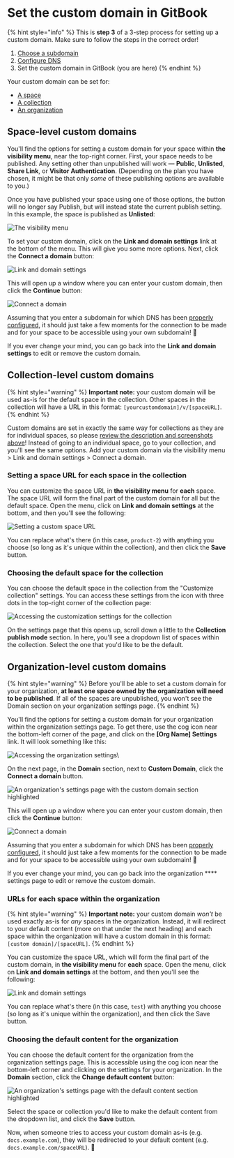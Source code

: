 # Set the custom domain in GitBook

{% hint style="info" %}
This is **step 3** of a 3-step process for setting up a custom domain. Make sure to follow the steps in the correct order!

1. [Choose a subdomain](choose-a-subdomain.md)
2. [Configure DNS](dns-configuration.md)
3. Set the custom domain in GitBook (you are here)
{% endhint %}

Your custom domain can be set for:

* [A space](custom-domain-setup-on-gitbook.md#space-level-custom-domains)
* [A collection](custom-domain-setup-on-gitbook.md#collection-level-custom-domains)
* [An organization](custom-domain-setup-on-gitbook.md#organization-level-custom-domains)

## Space-level custom domains

You'll find the options for setting a custom domain for your space within **the visibility menu**, near the top-right corner. First, your space needs to be published. Any setting other than unpublished will work — **Public**, **Unlisted**, **Share Link**, or **Visitor Authentication**. (Depending on the plan you have chosen, it might be that only _some_ of these publishing options are available to you.)

Once you have published your space using one of those options, the button will no longer say Publish, but will instead state the current publish setting. In this example, the space is published as **Unlisted**:

![The visibility menu](../.gitbook/assets/space-visibility-menu.png)

To set your custom domain, click on the **Link and domain settings** link at the bottom of the menu. This will give you some more options. Next, click the **Connect a domain** button:

![Link and domain settings](../.gitbook/assets/link-and-domain-settings.png)

This will open up a window where you can enter your custom domain, then click the **Continue** button:

![Connect a domain](../.gitbook/assets/connect-a-domain.png)

Assuming that you enter a subdomain for which DNS has been [properly configured](dns-configuration.md), it should just take a few moments for the connection to be made and for your space to be accessible using your own subdomain! 🎉

If you ever change your mind, you can go back into the **Link and domain settings** to edit or remove the custom domain.

## Collection-level custom domains

{% hint style="warning" %}
**Important note:** your custom domain will be used as-is for the default space in the collection. Other spaces in the collection will have a URL in this format: `[yourcustomdomain]/v/[spaceURL]`.
{% endhint %}

Custom domains are set in exactly the same way for collections as they are for individual spaces, so please [review the description and screenshots above](custom-domain-setup-on-gitbook.md#space-level-custom-domains)! Instead of going to an individual space, go to your collection, and you'll see the same options. Add your custom domain via the visibility menu > Link and domain settings > Connect a domain.

### Setting a space URL for each space in the collection

You can customize the space URL in **the visibility menu** for **each** space. The space URL will form the final part of the custom domain for all but the default space. Open the menu, click on **Link and domain settings** at the bottom, and then you'll see the following:

![Setting a custom space URL](../.gitbook/assets/space-url.png)

You can replace what's there (in this case, `product-2`) with anything you choose (so long as it's unique within the collection), and then click the **Save** button.

### Choosing the default space for the collection

You can choose the default space in the collection from the "Customize collection" settings. You can access these settings from the icon with three dots in the top-right corner of the collection page:

![Accessing the customization settings for the collection](../.gitbook/assets/customize-collection.png)

On the settings page that this opens up, scroll down a little to the **Collection publish mode** section. In here, you'll see a dropdown list of spaces within the collection. Select the one that you'd like to be the default.

## Organization-level custom domains

{% hint style="warning" %}
Before you'll be able to set a custom domain for your organization, **at least one space owned by the organization will need to be published**. If all of the spaces are unpublished, you won't see the Domain section on your organization settings page.
{% endhint %}

You'll find the options for setting a custom domain for your organization within the organization settings page. To get there, use the cog icon near the bottom-left corner of the page, and click on the **\[Org Name] Settings** link. It will look something like this:

![Accessing the organization settings\\](../.gitbook/assets/org-settings.png)

On the next page, in the **Domain** section, next to **Custom Domain**, click the **Connect a domain** button.

![An organization's settings page with the custom domain section highlighted](../.gitbook/assets/org-custom-domain.png)

This will open up a window where you can enter your custom domain, then click the **Continue** button:

![Connect a domain](../.gitbook/assets/connect-a-domain.png)

Assuming that you enter a subdomain for which DNS has been [properly configured](dns-configuration.md), it should just take a few moments for the connection to be made and for your space to be accessible using your own subdomain! 🎉

If you ever change your mind, you can go back into the organization \*\*\*\* settings page to edit or remove the custom domain.

### URLs for each space within the organization

{% hint style="warning" %}
**Important note:** your custom domain _won't_ be used exactly as-is for _any_ spaces in the organization. Instead, it will redirect to your default content (more on that under the next heading) and each space within the organization will have a custom domain in this format: `[custom domain]/[spaceURL]`.
{% endhint %}

You can customize the space URL, which will form the final part of the custom domain, in **the visibility menu** for **each** space. Open the menu, click on **Link and domain settings** at the bottom, and then you'll see the following:

![Link and domain settings](../.gitbook/assets/org-space-url.png)

You can replace what's there (in this case, `test`) with anything you choose (so long as it's unique within the organization), and then click the Save button.

### Choosing the default content for the organization

You can choose the default content for the organization from the organization settings page. This is accessible using the cog icon near the bottom-left corner and clicking on the settings for your organization. In the **Domain** section, click the **Change default content** button:

![An organization's settings page with the default content section highlighted](../.gitbook/assets/default-content.png)

Select the space or collection you'd like to make the default content from the dropdown list, and click the **Save** button.

Now, when someone tries to access your custom domain as-is (e.g. `docs.example.com`), they will be redirected to your default content (e.g. `docs.example.com/spaceURL`). 🎉
